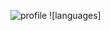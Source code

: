 ![profile] ![languages]

[profile]: https://github-readme-stats.vercel.app/api?username=RichardPompeo&show_icons=true

